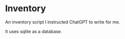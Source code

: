 # Inventory
An inventory script I instructed ChatGPT to write for me.

It uses sqlite as a database.
